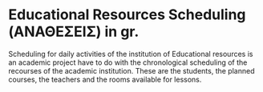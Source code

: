 Educational Resources Scheduling (ΑΝΑΘΕΣΕΙΣ) in gr.
================================

Scheduling for daily activities of the institution of Educational resources is an academic project 
have to do with the chronological scheduling of the recourses of the academic institution. 
These are the students, the planned courses, the teachers and the rooms available for lessons.
